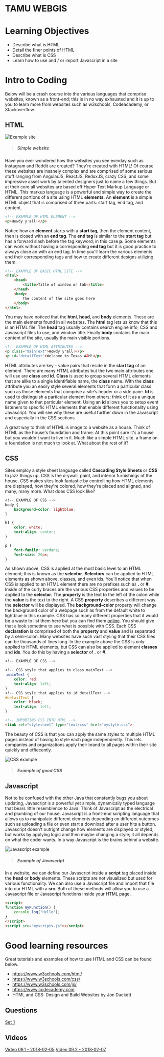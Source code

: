 # TAMU WEBGIS
>

# Learning Objectives
>
- Describe what is HTML
- Detail the finer points of HTML
- Describe what is CSS
- Learn how to use and / or import Javascript in a site

# Intro to Coding
Below will be a crash course into the various languages that comprise websites, known as a front-end; this is in no way exhausted and it is up to you to learn more from websites such as w3schools, Codeacademy, or Stackoverflow.
## HTML
>
![Example site](../images/modules/09/examplesite.png)
>##### Simple website
>
Have you ever wondered how the websites you see everday such as Instagram and Reddit are created? They're created with HTML! Of course these websites are insanely complex and are comprised of some serious stuff ranging from AngularJS, ReactJS, ReduxJS, crazy CSS, and some impressive asset work by talented designers just to name a few things. But at their core all websites are based off Hyper Text Markup Language or HTML. This markup language is a powerful and simple way to create the different portions of a site using HTML **elements**. An **element** is a simple HTML object that is comprised of three parts: start tag, end tag, and content.
```html
<!-- EXAMPLE OF HTML ELEMENT -->
<p>Howdy y'all!</p>
```
Notice how an **element** starts with a **start tag**, then the element content, then is closed with an **end tag**. The **end tag** is similar to the **start tag** but has a forward slash before the tag keyword; in this case **p**. Some elements can work without having a corresponding **end tag** but it is good practice to always close an with an end tag. In time you'll learn the various elements and their corresponding tags and how to create different designs utilizing them. 
```html
<!-- EXAMPLE OF BASIC HTML SITE -->
<html>
    <head>
        <title>Title of window or tab</title>
    </head>
    <body>
        The content of the site goes here
    </body>
</html>
```
You may have noticed that the **html**, **head**, and **body** elements. These are the main elements found in all websites. The **html** tag lets us know that this is an HTML file. The **head** tag usually contains search engine info, CSS and Javascript files to use, and window title. Finally **body** contains the main content of the site, usually the main visible portions. 
>
```html
<!-- EXAMPLE OF HTML ATTRIBUTES -->
<p class="mainText">Howdy y'all!</p>
<p id="detailText">Welcome to Texas A&M!</p>
```
HTML attributes are key - value pairs that reside in the **start tag** of an element. There are many HTML attributes but the two main attributes one will use are **class** and **id**. **Class** is used to group several HTML elements that are alike to a single identifiable name, the **class** name. With the **class** attribute you an easily style several elements that form a particular class such as those elements that comprise a site's header or a side pane. **Id** is used to distinguish a particular element from others; think of it as a unique name given to that particular element. Using an **id** allows you to setup event listeners to specific HTML elements that enable different functionality using Javascript. You will see why these are useful further down in the Javascript and especially in the CSS sections. 
>
A great way to think of HTML is image to a website as a house. Think of HTML as the house's foundation and frame. At this point sure it's a house but you wouldn't want to live in it. Much like a simple HTML site, a frame on a foundation is not much to look at. What about the rest of it?
## CSS
Sites employ a style sheet language called **Cascading Style Sheets** or **CSS** to jazz things up. CSS is the drywall, paint, and interior furnishings of the house. CSS makes sites look fantastic by controlling how HTML elements are displayed, how they're colored, how they're placed and aligned, and many, many more. What does CSS look like?
```css
<!-- EXAMPLE OF CSS -->
body {
    background-color: lightblue;
}

h1 {
    color: white;
    text-align: center;
}

p {
    font-family: verdana;
    font-size: 20px;
}

```
As shown above, CSS is applied at the most basic level to an HTML element; this is known as the **selector**. **Selectors** can be applied to HTML elements as shown above, classes, and even ids. You'll notice that when CSS is applied to an HTML element there are no prefixes such as **.** or **#**. Inside of the curly braces are the various CSS properties and values to be applied to the **selector**. The **property** is the text to the left of the colon while the **value** is the text to the right. A CSS **property** describes a different way the **selector** will be displayed. The **background-color** property will change the background color of a webpage such as from the default white to lightblue in this example. CSS has so many different properties that it would be a waste to list them here but you can find them [online](https://www.w3schools.com/cssref/default.asp). You should give that a look sometime to see what is possible with CSS. Each CSS **declaration** is comprised of both the **property** and **value** and is separated by a semi-colon. Many websites have such vast styling that their CSS files can be thousands of lines long. In the example above the CSS is only applied to HTML elements, but CSS can also be applied to element **classes** and **ids**. You do this by having a **selector** of **.** or **#**.
```css
<!-- EXAMPLE OF CSS -->

<!-- CSS style that applies to class mainText -->
.mainText { 
    color: red;
    text-align: left;
}
<!-- CSS style that applies to id detailText -->
#detailText {
    color: black;
    text-align: left;
}
```
```html
<!-- IMPORTING CSS INTO HTML -->
<link rel="stylesheet" type="text/css" href="mystyle.css">

```
The beauty of CSS is that you can apply the same styles to multiple HTML pages instead of having to style each page independently. This lets companies and organizations apply their brand to all pages within their site quickly and effiecently. 
<!-- Another key feature of CSS is the cascading of styles. You can add styles to styles to quickly style elements with properties found in other styles. -->
>
![CSS example](../images/modules/09/css1.png)
>##### Example of **good** CSS
>
## Javascript
Not to be confused with the other Java that constantly bugs you about updating, Javascript is a powerful yet simple, dynamically typed language that bears little resemblence to Java. Think of Javascript as the electrical and plumbing of our house. Javascript is a front-end scripting language that allows us to manipulate different elements depending on different outcomes such as uploading a file or even start a download after a user hits a button. Javascript doesn't outright change how elements are displayed or styled, but works by applying logic and then maybe changing a style; it all depends on what the coder wants. In a way Javascript is the brains behind a website.
>
![Javascript example](../images/modules/09/javascript1.png)
> ##### Example of Javascript
In a website, we can define our Javascript inside a **script** tag placed inside the **head** or **body** elements. These scripts are not visualized but used for various functionality. We can also use a Javascript file and import that file into our HTML with a **src**. Both of these methods will allow you to use a Javascript file or Javascript functions inside your HTML page. 
```html
<script>
function myFunction() {
    console.log("Hello");
}
</script>
<script src="myscripts.js"></script>
```
>
# Good learning resources
Great tutorials and examples of how to use HTML and CSS can be found below.
- https://www.w3schools.com/html/
- https://www.w3schools.com/css/
- https://www.w3schools.com/js/
- https://www.codecademy.com
- HTML and CSS: Design and Build Websites by Jon Duckett

## Questions

[Set 1](../reviewquestions/09.md)
 
## Videos
[Video 09.1 - 2018-02-05](https://youtu.be/BlI4MfShgJc)
[Video 09.2 - 2018-02-07](https://youtu.be/VaLmWy2eLmk)
